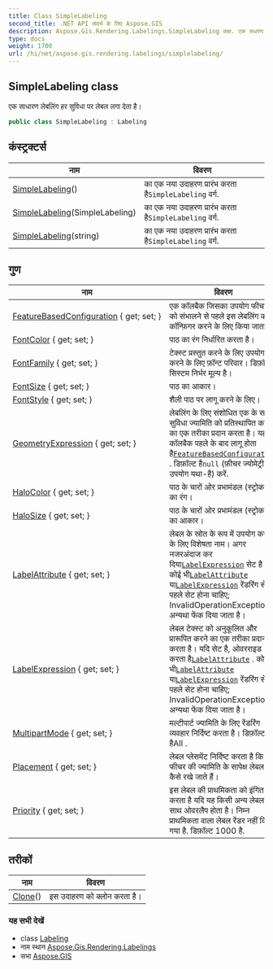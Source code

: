 ```yaml
---
title: Class SimpleLabeling
second_title: .NET API संदर्भ के लिए Aspose.GIS
description: Aspose.Gis.Rendering.Labelings.SimpleLabeling कक्ष. एक सधरण लेबलंग हर सुवध पर लेबल लग देत है
type: docs
weight: 1700
url: /hi/net/aspose.gis.rendering.labelings/simplelabeling/
---
```

## SimpleLabeling class

एक साधारण लेबलिंग हर सुविधा पर लेबल लगा देता है।

```csharp
public class SimpleLabeling : Labeling
```

## कंस्ट्रक्टर्स

| नाम | विवरण |
| --- | --- |
| [SimpleLabeling](simplelabeling/#constructor)() | का एक नया उदाहरण प्रारंभ करता है`SimpleLabeling` वर्ग. |
| [SimpleLabeling](simplelabeling/#constructor_1)(SimpleLabeling) | का एक नया उदाहरण प्रारंभ करता है`SimpleLabeling` वर्ग. |
| [SimpleLabeling](simplelabeling/#constructor_2)(string) | का एक नया उदाहरण प्रारंभ करता है`SimpleLabeling` वर्ग. |

## गुण

| नाम | विवरण |
| --- | --- |
| [FeatureBasedConfiguration](../../aspose.gis.rendering.labelings/simplelabeling/featurebasedconfiguration/) { get; set; } | एक कॉलबैक जिसका उपयोग फीचर को संभालने से पहले इस लेबलिंग को कॉन्फ़िगर करने के लिए किया जाता है। |
| [FontColor](../../aspose.gis.rendering.labelings/simplelabeling/fontcolor/) { get; set; } | पाठ का रंग निर्धारित करता है। |
| [FontFamily](../../aspose.gis.rendering.labelings/simplelabeling/fontfamily/) { get; set; } | टेक्स्ट प्रस्तुत करने के लिए उपयोग करने के लिए फ़ॉन्ट परिवार। डिफ़ॉल्ट सिस्टम निर्भर मूल्य है। |
| [FontSize](../../aspose.gis.rendering.labelings/simplelabeling/fontsize/) { get; set; } | पाठ का आकार। |
| [FontStyle](../../aspose.gis.rendering.labelings/simplelabeling/fontstyle/) { get; set; } | शैली पाठ पर लागू करने के लिए। |
| [GeometryExpression](../../aspose.gis.rendering.labelings/simplelabeling/geometryexpression/) { get; set; } | लेबलिंग के लिए संशोधित एक के साथ सुविधा ज्यामिति को प्रतिस्थापित करने का एक तरीका प्रदान करता है। यह कॉलबैक पहले के बाद लागू होता है[`FeatureBasedConfiguration`](./featurebasedconfiguration/) . डिफ़ॉल्ट है`null` (फ़ीचर ज्योमेट्री का उपयोग यथा-है) करें. |
| [HaloColor](../../aspose.gis.rendering.labelings/simplelabeling/halocolor/) { get; set; } | पाठ के चारों ओर प्रभामंडल (स्ट्रोक) का रंग। |
| [HaloSize](../../aspose.gis.rendering.labelings/simplelabeling/halosize/) { get; set; } | पाठ के चारों ओर प्रभामंडल (स्ट्रोक) का आकार। |
| [LabelAttribute](../../aspose.gis.rendering.labelings/simplelabeling/labelattribute/) { get; set; } | लेबल के स्रोत के रूप में उपयोग करने के लिए विशेषता नाम। अगर नजरअंदाज कर दिया[`LabelExpression`](./labelexpression/) सेट है। कोई भी[`LabelAttribute`](./labelattribute/) या[`LabelExpression`](./labelexpression/) रेंडरिंग से पहले सेट होना चाहिए; InvalidOperationException अन्यथा फेंक दिया जाता है। |
| [LabelExpression](../../aspose.gis.rendering.labelings/simplelabeling/labelexpression/) { get; set; } | लेबल टेक्स्ट को अनुकूलित और प्रारूपित करने का एक तरीका प्रदान करता है। यदि सेट है, ओवरराइड करता है[`LabelAttribute`](./labelattribute/) . कोई भी[`LabelAttribute`](./labelattribute/) या[`LabelExpression`](./labelexpression/) रेंडरिंग से पहले सेट होना चाहिए; InvalidOperationException अन्यथा फेंक दिया जाता है। |
| [MultipartMode](../../aspose.gis.rendering.labelings/simplelabeling/multipartmode/) { get; set; } | मल्टीपार्ट ज्यामिति के लिए रेंडरिंग व्यवहार निर्दिष्ट करता है। डिफ़ॉल्ट हैAll . |
| [Placement](../../aspose.gis.rendering.labelings/simplelabeling/placement/) { get; set; } | लेबल प्लेसमेंट निर्दिष्ट करता है कि फीचर की ज्यामिति के सापेक्ष लेबल कैसे रखे जाते हैं। |
| [Priority](../../aspose.gis.rendering.labelings/simplelabeling/priority/) { get; set; } | इस लेबल की प्राथमिकता को इंगित करता है यदि यह किसी अन्य लेबल के साथ ओवरलैप होता है। निम्न प्राथमिकता वाला लेबल रेंडर नहीं किया गया है. डिफ़ॉल्ट 1000 है. |

## तरीकों

| नाम | विवरण |
| --- | --- |
| [Clone](../../aspose.gis.rendering.labelings/simplelabeling/clone/)() | इस उदाहरण को क्लोन करता है। |

### यह सभी देखें

* class [Labeling](../labeling/)
* नाम स्थान [Aspose.Gis.Rendering.Labelings](../../aspose.gis.rendering.labelings/)
* सभा [Aspose.GIS](../../)


